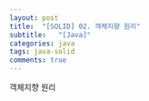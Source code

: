 ```yaml
---
layout: post
title:  "[SOLID] 02. 객체지향 원리"
subtitle:   "[Java]"
categories: java
tags: java-solid
comments: true
---
```


객체지향 원리